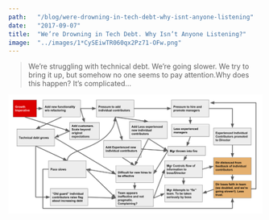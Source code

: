 ```yaml
---
path:	"/blog/were-drowning-in-tech-debt-why-isnt-anyone-listening"
date:	"2017-09-07"
title:	"We’re Drowning in Tech Debt. Why Isn’t Anyone Listening?"
image:	"../images/1*CySEiwTR060qx2Pz71-OFw.png"
---
```



> We’re struggling with technical debt. We’re going slower. We try to bring it up, but somehow no one seems to pay attention.Why does this happen? It’s complicated…

![](../images/1*CySEiwTR060qx2Pz71-OFw.png)